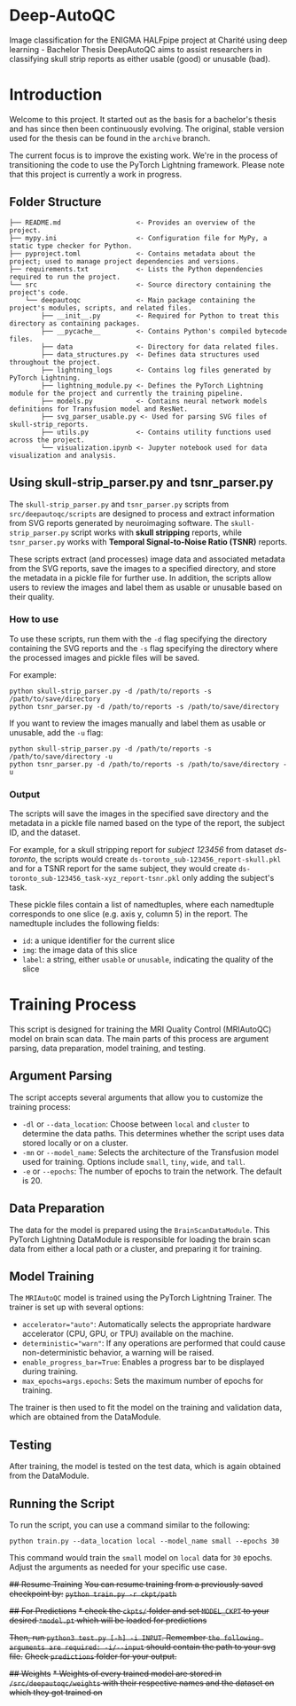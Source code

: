 # Deep-AutoQC
Image classification for the ENIGMA HALFpipe project at Charité  using deep learning - Bachelor Thesis
DeepAutoQC aims to assist researchers in classifying skull strip reports as either usable (good) or unusable (bad).

# Introduction

Welcome to this project. It started out as the basis for a bachelor's thesis and has since then been continuously evolving. The original, stable version used for the thesis can be found in the `archive` branch.

The current focus is to improve the existing work. We're in the process of transitioning the code to use the PyTorch Lightning framework. Please note that this project is currently a work in progress.

## Folder Structure
````
├── README.md                   <- Provides an overview of the project.
├── mypy.ini                    <- Configuration file for MyPy, a static type checker for Python.
├── pyproject.toml              <- Contains metadata about the project; used to manage project dependencies and versions.
├── requirements.txt            <- Lists the Python dependencies required to run the project.
└── src                         <- Source directory containing the project's code.
    └── deepautoqc              <- Main package containing the project's modules, scripts, and related files.
        ├── __init__.py         <- Required for Python to treat this directory as containing packages.
        ├── __pycache__         <- Contains Python's compiled bytecode files.
        ├── data                <- Directory for data related files.
        ├── data_structures.py  <- Defines data structures used throughout the project.
        ├── lightning_logs      <- Contains log files generated by PyTorch Lightning.
        ├── lightning_module.py <- Defines the PyTorch Lightning module for the project and currently the training pipeline.
        ├── models.py           <- Contains neural network models definitions for Transfusion model and ResNet.
        ├── svg_parser_usable.py <- Used for parsing SVG files of skull-strip_reports.
        ├── utils.py            <- Contains utility functions used across the project.
        └── visualization.ipynb <- Jupyter notebook used for data visualization and analysis.
````

## Using skull-strip_parser.py and tsnr_parser.py

The `skull-strip_parser.py` and `tsnr_parser.py` scripts from `src/deepautoqc/scripts` are designed to process and extract information from SVG reports generated by neuroimaging software. The `skull-strip_parser.py` script works with **skull stripping** reports, while `tsnr_parser.py` works with **Temporal Signal-to-Noise Ratio (TSNR)** reports.

These scripts extract (and processes) image data and associated metadata from the SVG reports, save the images to a specified directory, and store the metadata in a pickle file for further use. In addition, the scripts allow users to review the images and label them as usable or unusable based on their quality.

### How to use

To use these scripts, run them with the `-d` flag specifying the directory containing the SVG reports and the `-s` flag specifying the directory where the processed images and pickle files will be saved.

For example:

```
python skull-strip_parser.py -d /path/to/reports -s /path/to/save/directory
python tsnr_parser.py -d /path/to/reports -s /path/to/save/directory
```

If you want to review the images manually and label them as usable or unusable, add the `-u` flag:

```
python skull-strip_parser.py -d /path/to/reports -s /path/to/save/directory -u
python tsnr_parser.py -d /path/to/reports -s /path/to/save/directory -u
```

### Output

The scripts will save the images in the specified save directory and the metadata in a pickle file named based on the type of the report, the subject ID, and the dataset.

For example, for a skull stripping report for *subject 123456* from dataset *ds-toronto*, the scripts would create `ds-toronto_sub-123456_report-skull.pkl` and for a TSNR report for the same subject, they would create `ds-toronto_sub-123456_task-xyz_report-tsnr.pkl` only adding the subject's task.

These pickle files contain a list of namedtuples, where each namedtuple corresponds to one slice (e.g. axis y, column 5) in the report. The namedtuple includes the following fields:

- `id`: a unique identifier for the current slice
- `img`: the image data of this slice
- `label`: a string, either `usable` or `unusable`, indicating the quality of the slice

# Training Process

This script is designed for training the MRI Quality Control (MRIAutoQC) model on brain scan data. The main parts of this process are argument parsing, data preparation, model training, and testing.

## Argument Parsing

The script accepts several arguments that allow you to customize the training process:

- `-dl` or `--data_location`: Choose between `local` and `cluster` to determine the data paths. This determines whether the script uses data stored locally or on a cluster.
- `-mn` or `--model_name`: Selects the architecture of the Transfusion model used for training. Options include `small`, `tiny`, `wide`, and `tall`.
- `-e` or `--epochs`: The number of epochs to train the network. The default is 20.

## Data Preparation

The data for the model is prepared using the `BrainScanDataModule`. This PyTorch Lightning DataModule is responsible for loading the brain scan data from either a local path or a cluster, and preparing it for training.

## Model Training

The `MRIAutoQC` model is trained using the PyTorch Lightning Trainer. The trainer is set up with several options:

- `accelerator="auto"`: Automatically selects the appropriate hardware accelerator (CPU, GPU, or TPU) available on the machine.
- `deterministic="warn"`: If any operations are performed that could cause non-deterministic behavior, a warning will be raised.
- `enable_progress_bar=True`: Enables a progress bar to be displayed during training.
- `max_epochs=args.epochs`: Sets the maximum number of epochs for training.

The trainer is then used to fit the model on the training and validation data, which are obtained from the DataModule.

## Testing

After training, the model is tested on the test data, which is again obtained from the DataModule.

## Running the Script

To run the script, you can use a command similar to the following:

```
python train.py --data_location local --model_name small --epochs 30
```

This command would train the `small` model on `local` data for `30` epochs. Adjust the arguments as needed for your specific use case.

~~## Resume Training~~
~~You can resume training from a previously saved checkpoint by:~~
~~`python train.py -r ckpt/path`~~

~~## For Predictions~~
~~* check the `ckpts/` folder and set `MODEL_CKPT` to your desired `*model.pt` which will be loaded for predictions~~

~~Then, run `python3 test.py [-h] -i INPUT`. Remember `the following arguments are required: -i/--input` should contain the path to your svg file.~~
~~Check `predictions` folder for your output.~~

~~## Weights~~
~~* Weights of every trained model are stored in `/src/deepautoqc/weights` with their respective names and the dataset on which they got trained on~~
